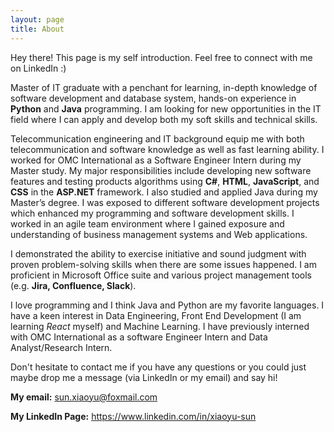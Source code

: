```yaml
---
layout: page
title: About
---
```






<p class="message">
  Hey there! This page is my self introduction. Feel free to connect with me on LinkedIn :) 
</p>


Master of IT graduate with a penchant for learning, in-depth knowledge of software development and database system, hands-on experience in **Python** and **Java** programming. I am looking for new opportunities in the IT field where I can apply and develop both my soft skills and technical skills.

Telecommunication engineering and IT background equip me with both telecommunication and software knowledge as well as fast learning ability. I worked for OMC International as a Software Engineer Intern during my Master study. My major responsibilities include developing new software features and testing products algorithms using **C#**, **HTML**, **JavaScript**, and **CSS** in the **ASP.NET** framework. I also studied and applied Java during my Master’s degree. I was exposed to different software development projects which enhanced my programming and software development skills. I worked in an agile team environment where I gained exposure and understanding of business management systems and Web applications.

I demonstrated the ability to exercise initiative and sound judgment with proven problem-solving skills when there are some issues happened. I am proficient in Microsoft Office suite and various project management tools (e.g. **Jira, Confluence, Slack**).

I love programming and I think Java and Python are my favorite languages. I have a keen interest in Data Engineering, Front End Development (I am learning *React* myself) and Machine Learning. I have previously interned with OMC International as a software Engineer Intern and Data Analyst/Research Intern.

Don't hesitate to contact me if you have any questions or you could just maybe drop me a message (via LinkedIn or my email) and say hi!


**My email:** <sun.xiaoyu@foxmail.com>

**My LinkedIn Page:** <https://www.linkedin.com/in/xiaoyu-sun>
